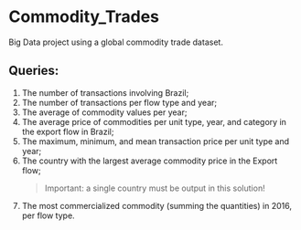 # Commodity_Trades
 Big Data project using a global commodity trade dataset.
 
 ## Queries:
 
 1) The number of transactions involving Brazil;
 2) The number of transactions per flow type and year;
 3) The average of commodity values per year;
 4) The average price of commodities per unit type, year, and category in the export flow in Brazil;
 5) The maximum, minimum, and mean transaction price per unit type and year;
 6) The country with the largest average commodity price in the Export flow;
    > Important: a single country must be output in this solution!
 7) The most commercialized commodity (summing the quantities) in 2016, per flow type.
